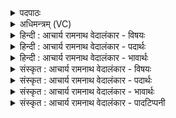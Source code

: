 <details><summary>पदपाठः</summary>

वि꣡श्वे꣢꣯। दे꣣वाः꣢। म꣡म꣢꣯। शृ꣣ण्वन्तु। यज्ञ꣢म्। उ꣣भे꣡इति꣢। रो꣡द꣢꣯सी꣣इ꣡ति꣢। अ꣣पा꣢म्। न꣡पा꣢꣯त्। च। मन्म꣢। मा। वः꣣। व꣡चाँ꣢꣯सि। प꣣रिच꣡क्ष्या꣢णि। प꣣रि। च꣡क्ष्या꣢꣯णि। वो꣣चम्। सुम्ने꣡षु꣢। इत्। वः꣣। अ꣡न्त꣢꣯माः। म꣣देम। ६१०।
</details>

<details><summary>अधिमन्त्रम् (VC)</summary>

- विश्वे देवाः
- ऋजिश्वा भारद्वाजः
- जगती
- धैवतः
- आरण्यं काण्डम्
</details>

<details><summary>हिन्दी : आचार्य रामनाथ वेदालंकार - विषयः</summary>

अगले मन्त्र के देवता विश्वेदेवाः है। उनके प्रति कहा जा रहा है।
</details>

<details><summary>हिन्दी : आचार्य रामनाथ वेदालंकार - पदार्थः</summary>

पदार्थान्वयभाषाः -  प्रथम—अध्यात्म-पक्ष में। (विश्वे देवाः) ज्ञानप्रकाशक शरीरस्थ सब मन, बुद्धि, ज्ञानेन्द्रिय रूप देव, (उभे रोदसी) प्राण-अपान दोनों, (अपां नपात् च) और प्राणों को पतित न होने देनेवाला जीवात्मा तथा परमेश्वर (मम) मेरे (यज्ञम्) विषय और इन्द्रियों के संसर्ग से प्राप्त होनेवाले (मन्म) विज्ञान को (शृण्वन्तु) पूर्ण करें। हे शरीरस्थ देवो ! (वः) तुम्हारे लिए, मैं (परिचक्ष्याणि) निन्दनीय (वचांसि) वचनों को (मा वोचम्) न बोलूँ—‘अहो, मेरा मन कुण्ठित हो गया है, बुद्धि कुण्ठित हो गयी है, इन्द्रियाँ अशक्त हो गयी हैं’ इत्यादि प्रकार से निराशा भरे वचन न कहूँ, प्रत्युत तुम्हारी शक्ति का गुणगान करते हुए तुम्हारे पास से अधिकाधिक लाभ प्राप्त करूँ। हम सभी (वः) तुम्हारे (अन्तमाः) निकटतम होकर (सुम्नेषु) तुम्हारे दिये हुए सुखों में (मदेम) तृप्त होवें ॥ द्वितीय—राष्ट्र-पक्ष में (विश्वे देवाः) सब विद्वान् लोग, (उभे रोदसी) दोनों राज-परिषदें अर्थात् सभा और समिति (अपां नपात् च) और प्रजाओं का पतन न होने देनेवाला राजा (मम) मेरे (यज्ञम्) राष्ट्रयज्ञ- विषयक (मन्म) विचार को (शृण्वन्तु) सुनें। हे उक्त देवो ! (वः) तुम्हारे लिए, मैं (परिचक्ष्याणि) निन्दायोग्य (वचांसि) वचन (मा वोचम्) न बोलूँ। हम (वः) तुम्हारे (अन्तमाः) निकटतम रहते हुए (सुम्नेषु) तुम्हारे दिये हुए सुखों में (मदेम) आनन्दित रहें ॥९॥ इस मन्त्र में श्लेषालङ्कार है ॥९॥
</details>

<details><summary>हिन्दी : आचार्य रामनाथ वेदालंकार - भावार्थः</summary>

भावार्थभाषाः -  मनुष्यों को चाहिए कि शरीरस्थ देव आत्मा, मन, बुद्धि, प्राण व इन्द्रियों की और राष्ट्रस्थ देव विद्वज्जन, राजमन्त्री, न्यायाधीश, राजा आदि की सहायता से सब प्रकार के उत्कर्ष को प्राप्त करें ॥९॥
</details>

<details><summary>संस्कृत : आचार्य रामनाथ वेदालंकार - विषयः</summary>

अथ विश्वेदेवाः देवताः। तान् प्रत्युच्यते।
</details>

<details><summary>संस्कृत : आचार्य रामनाथ वेदालंकार - पदार्थः</summary>

पदार्थान्वयभाषाः -  प्रथमोऽध्यात्मविषयकः। (विश्वे देवाः) ज्ञानप्रकाशकाः शरीरस्थाः सर्वे मनोबुद्धिज्ञानेन्द्रियरूपाः देवाः, (उभे रोदसी) उभौ प्राणापानौ, (अपां२ नपात् च) प्राणानां न पातयिता जीवात्मा परमेश्वरश्च (मम) मदीयम् (यज्ञम्) विषयेन्द्रियसंसर्गेण प्राप्यम् (मन्म) विज्ञानम् (शृण्वन्तु) पूरयन्तु। श्रवणार्थानां धातूनां पूरणार्थे बहुधा प्रयोगदर्शनात्। हे शरीरस्थाः देवाः ! (वः) युष्मदर्थम् अहम् (परिचक्ष्याणि) निन्द्यानि (वचांसि) वचनानि (मा वोचम्) न कथयेयम्—अहो, कुण्ठितं मदीयं मनः, कुण्ठिता बुद्धिः, अशक्तानि इन्द्रियाणि इत्यादिप्रकारेण निराशावचनानि नोच्चारयेयम्, प्रत्युत युष्मच्छक्तेर्गुणगानपूर्वकं युष्मत्सकाशादधिकाधिकं लाभं प्राप्नुयाम्। वयं सर्वेऽपि (वः) युष्माकं, पूर्वोक्तानां मनोबुद्धीन्द्रियप्राणजीवात्मनाम् (अन्तमाः३) निकटतमाः सन्तः (सुम्नेषु) युष्मत्प्रदत्तेषु सुखेषु (मदेम) तृप्येम ॥ अथ द्वितीयः—राष्ट्रविषयकः। (विश्वे देवाः) सर्वे विद्वांसः, (उभे रोदसी) उभे राजपरिषदौ—सभा समितिश्च। स॒भा च॑ मा॒ समि॑तिश्चावतां प्र॒जाप॑तेर्दुहि॒तरौ संविदा॒ने। अथर्व० ७।१२।१ इति मन्त्रोक्ते। (अपां नपात् च) प्रजानां न पातयिता राजा च (मम) मदीयम् (यज्ञम्) राष्ट्रयज्ञविषयकम् (मन्म) विचारम् (शृण्वन्तु) आकर्णयन्तु। हे उक्ताः देवाः ! (वः) युष्मदर्थम्, अहम् (परिचक्ष्याणि) निन्द्यानि (वचांसि) वचनानि (मा वोचम्) न प्रोच्चारयेयम्। वयम् (वः) युष्माकम् (अन्तमाः) अन्तिकतमाः सन्तः (सुम्नेषु) युष्मत्प्रदत्तेषु सुखेषु (मदेम) आनन्देम ॥९॥४ अत्र श्लेषालङ्कारः ॥९॥
</details>

<details><summary>संस्कृत : आचार्य रामनाथ वेदालंकार - भावार्थः</summary>

भावार्थभाषाः -  मनुष्यैः शरीरस्थानां देवानामात्ममनोबुद्धिप्राणेन्द्रियाणां, राष्ट्रस्थानां च देवानां विद्वदमात्यन्यायाधीशनृपत्यादीनां साहाय्येन सर्वविधः समुत्कर्षः साधनीयः ॥९॥
</details>

<details><summary>संस्कृत : आचार्य रामनाथ वेदालंकार - पादटिप्पनी</summary>

टिप्पणी:   १. ऋ० ६।५२।१४, ऋषिः ऋजिश्वा, ‘यज्ञमुभे’ इत्यत्र ‘यज्ञिया उभे’ इति पाठः। २. (अपाम्) प्राणानाम् (नपात्) अनाशकम् (मन्म) विज्ञानम् इति ऋ० ६।५२।१४ भाष्ये द०। ३. “अन्तः सामीप्यमेषामस्ति ते ऽन्तिकाः, अतिशयेनान्तिका अन्तमाः। अत्रान्तिकशब्दात् तमपि कृते पृषोदरादित्वात् तिकलोपः। अन्तमानाम् इत्यन्तिकनामसु पठितम्। निघं० २।१६” इति ऋ० १।४।३ भाष्ये द०। ४. ऋग्भाष्ये दयानन्दर्षिणा मन्त्रोऽयं विद्वत्परो व्याख्यातः।
</details>